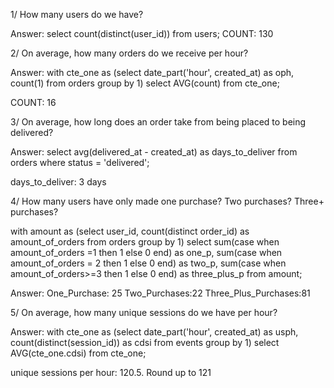 1/ How many users do we have?

Answer:
select count(distinct(user_id)) from users;
COUNT: 130

2/ On average, how many orders do we receive per hour?

Answer:
with cte_one as (select date_part('hour', created_at) as oph, count(1) from orders group by 1) select AVG(count) from cte_one;

COUNT: 16

3/ On average, how long does an order take from being placed to being delivered?

Answer:
select avg(delivered_at - created_at) as days_to_deliver 
from orders where status = 'delivered';

days_to_deliver: 3 days


4/ How many users have only made one purchase? Two purchases? Three+ purchases?

with amount as (select user_id, count(distinct order_id) as amount_of_orders from orders group by 1) select sum(case when amount_of_orders =1 then 1 else 0 end) as one_p, sum(case when amount_of_orders = 2 then 1 else 0 end) as two_p,
sum(case when amount_of_orders>=3 then 1 else 0 end) as three_plus_p from amount;

Answer: 
One_Purchase: 25
Two_Purchases:22
Three_Plus_Purchases:81

5/ On average, how many unique sessions do we have per hour?

Answer:
with cte_one as (select date_part('hour', created_at) as usph, count(distinct(session_id)) as cdsi from events group by 1) select AVG(cte_one.cdsi) from cte_one;

unique sessions per hour: 120.5. Round up  to 121